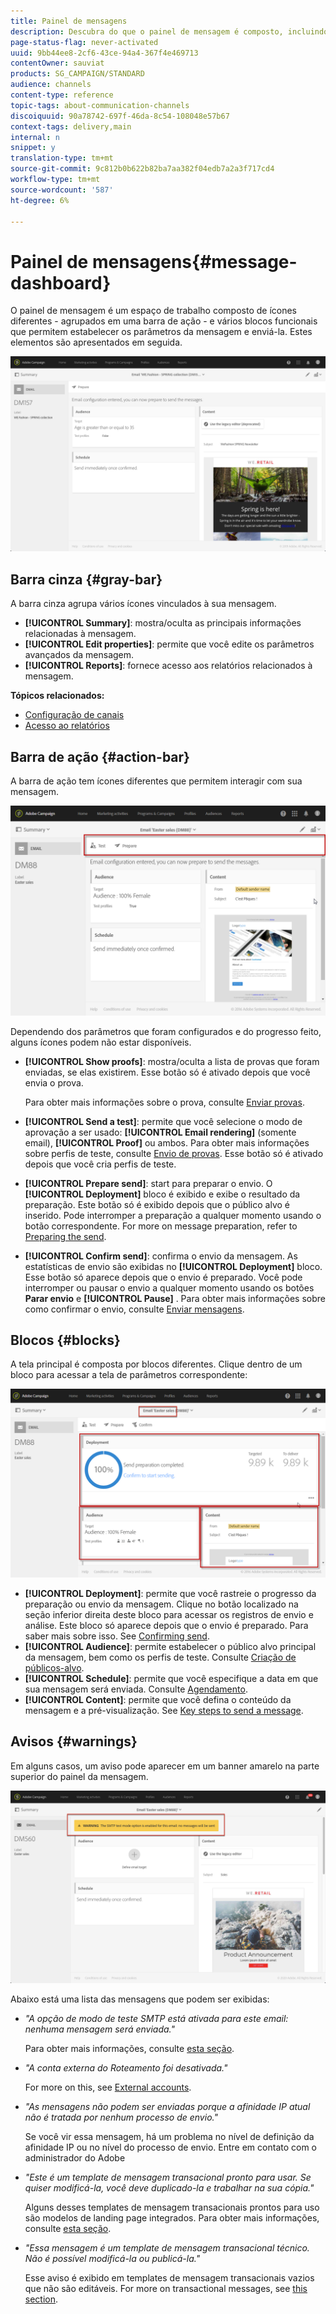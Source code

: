 ```yaml
---
title: Painel de mensagens
description: Descubra do que o painel de mensagem é composto, incluindo a barra de ação e os vários blocos funcionais.
page-status-flag: never-activated
uuid: 9bb44ee8-2cf6-43ce-94a4-367f4e469713
contentOwner: sauviat
products: SG_CAMPAIGN/STANDARD
audience: channels
content-type: reference
topic-tags: about-communication-channels
discoiquuid: 90a78742-697f-46da-8c54-108048e57b67
context-tags: delivery,main
internal: n
snippet: y
translation-type: tm+mt
source-git-commit: 9c812b0b622b82ba7aa382f04edb7a2a3f717cd4
workflow-type: tm+mt
source-wordcount: '587'
ht-degree: 6%

---
```



# Painel de mensagens{#message-dashboard}

O painel de mensagem é um espaço de trabalho composto de ícones diferentes - agrupados em uma barra de ação - e vários blocos funcionais que permitem estabelecer os parâmetros da mensagem e enviá-la. Estes elementos são apresentados em seguida.

![](assets/delivery_dashboard_2.png)

## Barra cinza {#gray-bar}

A barra cinza agrupa vários ícones vinculados à sua mensagem.

* **[!UICONTROL Summary]**: mostra/oculta as principais informações relacionadas à mensagem.
* **[!UICONTROL Edit properties]**: permite que você edite os parâmetros [](../../administration/using/configuring-email-channel.md#list-of-email-properties)avançados da mensagem.
* **[!UICONTROL Reports]**: fornece acesso aos relatórios relacionados à mensagem.

**Tópicos relacionados:**

* [Configuração de canais](../../administration/using/about-channel-configuration.md)
* [Acesso ao relatórios](../../reporting/using/about-dynamic-reports.md)

## Barra de ação {#action-bar}

A barra de ação tem ícones diferentes que permitem interagir com sua mensagem.

![](assets/delivery_dashboard_4.png)

Dependendo dos parâmetros que foram configurados e do progresso feito, alguns ícones podem não estar disponíveis.

* **[!UICONTROL Show proofs]**: mostra/oculta a lista de provas que foram enviadas, se elas existirem. Esse botão só é ativado depois que você envia o prova.

   Para obter mais informações sobre o prova, consulte [Enviar provas](../../sending/using/sending-proofs.md).

* **[!UICONTROL Send a test]**: permite que você selecione o modo de aprovação a ser usado: **[!UICONTROL Email rendering]** (somente email), **[!UICONTROL Proof]** ou ambos. Para obter mais informações sobre perfis de teste, consulte [Envio de provas](../../sending/using/sending-proofs.md). Esse botão só é ativado depois que você cria perfis de teste.

* **[!UICONTROL Prepare send]**: start para preparar o envio. O **[!UICONTROL Deployment]** bloco é exibido e exibe o resultado da preparação. Este botão só é exibido depois que o público alvo é inserido. Pode interromper a preparação a qualquer momento usando o botão correspondente. For more on message preparation, refer to [Preparing the send](../../sending/using/preparing-the-send.md).

* **[!UICONTROL Confirm send]**: confirma o envio da mensagem. As estatísticas de envio são exibidas no **[!UICONTROL Deployment]** bloco. Esse botão só aparece depois que o envio é preparado. Você pode interromper ou pausar o envio a qualquer momento usando os botões **Parar envio** e **[!UICONTROL Pause]** . Para obter mais informações sobre como confirmar o envio, consulte [Enviar mensagens](../../sending/using/confirming-the-send.md).

## Blocos {#blocks}

A tela principal é composta por blocos diferentes. Clique dentro de um bloco para acessar a tela de parâmetros correspondente:

![](assets/delivery_dashboard_3.png)

* **[!UICONTROL Deployment]**: permite que você rastreie o progresso da preparação ou envio da mensagem. Clique no botão localizado na seção inferior direita deste bloco para acessar os registros de envio e análise. Este bloco só aparece depois que o envio é preparado. Para saber mais sobre isso. See [Confirming send](../../sending/using/confirming-the-send.md).
* **[!UICONTROL Audience]**: permite estabelecer o público alvo principal da mensagem, bem como os perfis de teste. Consulte [Criação de públicos-alvo](../../audiences/using/creating-audiences.md).
* **[!UICONTROL Schedule]**: permite que você especifique a data em que sua mensagem será enviada. Consulte [Agendamento](../../sending/using/about-scheduling-messages.md).
* **[!UICONTROL Content]**: permite que você defina o conteúdo da mensagem e a pré-visualização. See [Key steps to send a message](../../channels/using/key-steps-to-send-a-message.md).

## Avisos {#warnings}

Em alguns casos, um aviso pode aparecer em um banner amarelo na parte superior do painel da mensagem.

![](assets/delivery_dashboard_warnings.png)

Abaixo está uma lista das mensagens que podem ser exibidas:

* *&quot;A opção de modo de teste SMTP está ativada para este email: nenhuma mensagem será enviada.&quot;*

   Para obter mais informações, consulte [esta seção](../../administration/using/configuring-email-channel.md#smtp-test-mode).

* *&quot;A conta externa do Roteamento foi desativada.&quot;*

   For more on this, see [External accounts](../../administration/using/external-accounts.md).

* *&quot;As mensagens não podem ser enviadas porque a afinidade IP atual não é tratada por nenhum processo de envio.&quot;*

   Se você vir essa mensagem, há um problema no nível de definição da afinidade IP ou no nível do processo de envio. Entre em contato com o administrador do Adobe 

* *&quot;Este é um template de mensagem transacional pronto para usar. Se quiser modificá-la, você deve duplicado-la e trabalhar na sua cópia.&quot;*

   Alguns desses templates de mensagem transacionais prontos para uso são modelos de landing page integrados. Para obter mais informações, consulte [esta seção](../../channels/using/landing-page-templates.md).

* *&quot;Essa mensagem é um template de mensagem transacional técnico. Não é possível modificá-la ou publicá-la.&quot;*

   Esse aviso é exibido em templates de mensagem transacionais vazios que não são editáveis. For more on transactional messages, see [this section](../../channels/using/getting-started-with-transactional-msg.md).
